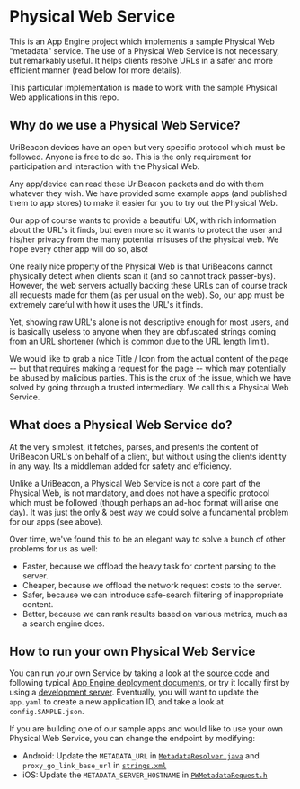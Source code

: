 # Physical Web Service

This is an App Engine project which implements a sample Physical Web "metadata" service.  The use of a Physical Web Service is not necessary, but remarkably useful.  It helps clients resolve URLs in a safer and more efficient manner (read below for more details).

This particular implementation is made to work with the sample Physical Web applications in this repo.

## Why do we use a Physical Web Service?

UriBeacon devices have an open but very specific protocol which must be followed.  Anyone is free to do so.  This is the only requirement for participation and interaction with the Physical Web.

Any app/device can read these UriBeacon packets and do with them whatever they wish.  We have provided some example apps (and published them to app stores) to make it easier for you to try out the Physical Web.

Our app of course wants to provide a beautiful UX, with rich information about the URL's it finds, but even more so it wants to protect the user and his/her privacy from the many potential misuses of the physical web.  We hope every other app will do so, also!

One really nice property of the Physical Web is that UriBeacons cannot physically detect when clients scan it (and so cannot track passer-bys).  However, the web servers actually backing these URLs can of course track all requests made for them (as per usual on the web).  So, our app must be extremely careful with how it uses the URL's it finds.

Yet, showing raw URL's alone is not descriptive enough for most users, and is basically useless to anyone when they are obfuscated strings coming from an URL shortener (which is common due to the URL length limit).

We would like to grab a nice Title / Icon from the actual content of the page -- but that requires making a request for the page -- which may potentially be abused by malicious parties.  This is the crux of the issue, which we have solved by going through a trusted intermediary.  We call this a Physical Web Service.

## What does a Physical Web Service do?

At the very simplest, it fetches, parses, and presents the content of UriBeacon URL's on behalf of a client, but without using the clients identity in any way.  Its a middleman added for safety and efficiency.

Unlike a UriBeacon, a Physical Web Service is not a core part of the Physical Web, is not mandatory, and does not have a specific protocol which must be followed (though perhaps an ad-hoc format will arise one day).  It was just the only & best way we could solve a fundamental problem for our apps (see above).

Over time, we've found this to be an elegant way to solve a bunch of other problems for us as well:
* Faster, because we offload the heavy task for content parsing to the server.
* Cheaper, because we offload the network request costs to the server.
* Safer, because we can introduce safe-search filtering of inappropriate content.
* Better, because we can rank results based on various metrics, much as a search engine does.

## How to run your own Physical Web Service

You can run your own Service by taking a look at the [source code](https://github.com/google/physical-web/tree/master/web-service) and following typical [App Engine deployment documents](https://cloud.google.com/appengine/docs/python/gettingstartedpython27/uploading), or try it locally first by using a [development server](https://cloud.google.com/appengine/docs/python/tools/devserver).  Eventually, you will want to update the `app.yaml` to create a new application ID, and take a look at `config.SAMPLE.json`.

If you are building one of our sample apps and would like to use your own Physical Web Service, you can change the endpoint by modifying:

* Android: Update the `METADATA_URL` in [`MetadataResolver.java`](https://github.com/google/physical-web/blob/master/android/PhysicalWeb/app/src/main/java/org/physical_web/physicalweb/MetadataResolver.java) and `proxy_go_link_base_url` in [`strings.xml`](https://github.com/google/physical-web/blob/0bcd438bb3f6f7ef7ff593fd4fed987daa07ed37/android/PhysicalWeb/app/src/main/res/values/strings.xml)
* iOS: Update the `METADATA_SERVER_HOSTNAME` in [`PWMetadataRequest.h`](https://github.com/google/physical-web/blob/04f88137a67488b17e30beefb1ffcafe7242c7f2/ios/PhyWeb/Backend/PWMetadataRequest.h)
